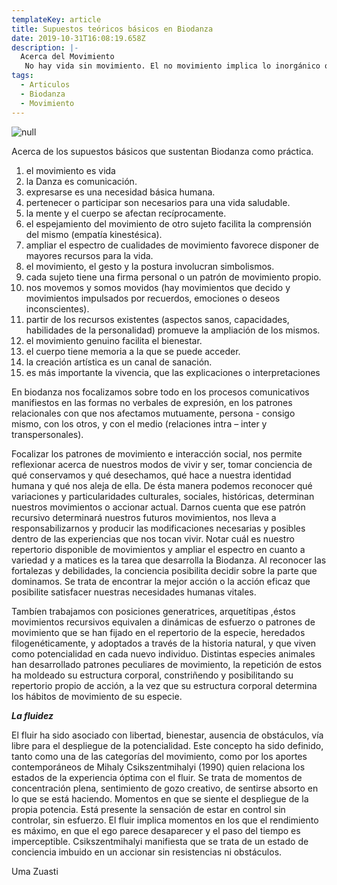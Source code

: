```yaml
---
templateKey: article
title: Supuestos teóricos básicos en Biodanza
date: 2019-10-31T16:08:19.658Z
description: |-
  Acerca del Movimiento
   No hay vida sin movimiento. El no movimiento implica lo inorgánico o la muerte. Somos seres auto-movientes. Nos movemos desde una fuerza interior que nos impulsa. En este sentido somos autónomos. También nos pueden mover como a cualquier otro tipo de cuerpo. Llegamos a decidir algunos de nuestros movimientos a la vez que somos movidos, por las fuerzas del “ello”.
tags:
  - Articulos
  - Biodanza
  - Movimiento
---
```

![null](/img/2019-03-11_asamblea_biodanzaya_bea-2-.jpg)

Acerca de los supuestos básicos que sustentan Biodanza como práctica.

1. el movimiento es vida
2. la Danza es comunicación.
3. expresarse es una necesidad básica humana.
4. pertenecer o participar son necesarios para una vida saludable.
5. la mente y el cuerpo se afectan recíprocamente.
6. el espejamiento del movimiento de otro sujeto facilita la comprensión del mismo (empatía kinestésica).
7. ampliar el espectro de cualidades de movimiento favorece disponer de mayores recursos para la vida.
8. el movimiento, el gesto y la postura involucran simbolismos.
9. cada sujeto tiene una firma personal o un patrón de movimiento propio.
10. nos movemos y somos movidos (hay movimientos que decido y movimientos impulsados por recuerdos, emociones o deseos inconscientes).
11. partir de los recursos existentes (aspectos sanos, capacidades, habilidades de la personalidad) promueve la ampliación de los mismos.
12. el movimiento genuino facilita el bienestar.
13. el cuerpo tiene memoria a la que se puede acceder.
14. la creación artística es un canal de sanación.
15. es más importante la vivencia, que las explicaciones o interpretaciones

En biodanza nos  focalizamos sobre todo en los procesos comunicativos manifiestos en las formas no verbales de expresión, en los patrones relacionales con que nos afectamos mutuamente, persona - consigo mismo,  con los otros, y con el medio (relaciones intra – inter y transpersonales).

Focalizar los patrones de movimiento e interacción social, nos permite reflexionar acerca de nuestros modos de vivir y ser, tomar conciencia de qué conservamos y qué desechamos, qué hace a nuestra identidad humana y qué nos aleja de ella. De ésta manera podemos reconocer qué variaciones y particularidades culturales, sociales, históricas, determinan nuestros movimientos o accionar actual. Darnos cuenta que ese patrón recursivo determinará nuestros futuros movimientos, nos lleva a responsabilizarnos y producir las modificaciones necesarias y posibles dentro de las experiencias que nos tocan vivir. Notar cuál es nuestro repertorio disponible de movimientos y ampliar el espectro en cuanto a variedad y a matices es la tarea que desarrolla la Biodanza. Al reconocer las fortalezas y debilidades, la conciencia posibilita decidir sobre la parte que dominamos. Se trata de encontrar la mejor acción o la acción eficaz que posibilite satisfacer nuestras necesidades humanas vitales.

Tambíen trabajamos con posiciones generatrices, arquetítipas ,éstos movimientos recursivos equivalen a dinámicas de esfuerzo o patrones de movimiento que se han fijado en el repertorio de la especie, heredados filogenéticamente, y adoptados a través de la historia natural, y que viven como potencialidad en cada nuevo individuo. Distintas especies animales han desarrollado patrones peculiares de movimiento, la repetición de estos ha moldeado su estructura corporal, constriñendo y posibilitando su repertorio propio de acción, a la vez que su estructura corporal determina los hábitos de movimiento de su especie.

_**La fluidez**_

El fluir ha sido asociado con libertad, bienestar, ausencia de obstáculos, vía libre para el despliegue de la potencialidad. Este concepto ha sido definido, tanto como una de las categorías del movimiento, como por los aportes contemporáneos de Mihaly Csikszentmihalyi (1990) quien relaciona los estados de la experiencia óptima con el fluir. Se trata de momentos de concentración plena, sentimiento de gozo creativo, de sentirse absorto en lo que se está haciendo. Momentos en que se siente el despliegue de la propia potencia. Está presente la sensación de estar en control sin controlar, sin esfuerzo. El fluir implica momentos en los que el rendimiento es máximo, en que el ego parece desaparecer y el paso del tiempo es imperceptible. Csikszentmihalyi manifiesta que se trata de un estado de conciencia imbuido en un accionar sin resistencias ni obstáculos.

Uma Zuasti
